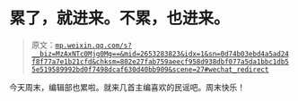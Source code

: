 # 累了，就进来。不累，也进来。

> 原文：[`mp.weixin.qq.com/s?__biz=MzAxNTc0Mjg0Mg==&mid=2653283823&idx=1&sn=0d74b03ebd4a5ad24f8f77a7e1b21cfd&chksm=802e27fab759aeecf958d938dbf077a5da1bbc1db55e519589992bd0f7498dcaf630d40bb909&scene=27#wechat_redirect`](http://mp.weixin.qq.com/s?__biz=MzAxNTc0Mjg0Mg==&mid=2653283823&idx=1&sn=0d74b03ebd4a5ad24f8f77a7e1b21cfd&chksm=802e27fab759aeecf958d938dbf077a5da1bbc1db55e519589992bd0f7498dcaf630d40bb909&scene=27#wechat_redirect)

今天周末，编辑部也累啦。就来几首主编喜欢的民谣吧。周末快乐！